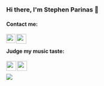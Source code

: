 ### Hi there, I'm Stephen Parinas 👋

#### Contact me:
<a href="https://www.linkedin.com/in/stephen-parinas/">
  <img align="left" width="24px" src="https://cdn2.iconfinder.com/data/icons/social-media-applications/64/social_media_applications_14-linkedin-512.png"/>
</a>
<a href="mailto:neilstephen01@gmail.com">
  <img align="left" width="26px" src="https://cdn4.iconfinder.com/data/icons/social-media-logos-6/512/112-gmail_email_mail-512.png" />
</a>
<br>

#### Judge my music taste:
<a href="https://www.last.fm/user/stvn127">
  <img align="left" width="26px" src="https://cdn3.iconfinder.com/data/icons/social-network-icon/112/lastfm-512.png" />
</a>
<a href="https://open.spotify.com/user/kfs3lqp4ixq8klhnmk8qh50sj?si=40ba84124bbd4506">
  <img align="left" width="26px" src="https://cdn2.iconfinder.com/data/icons/social-icons-33/128/Spotify-1024.png" />
</a>
<br/>
<br/>
<img src="https://github-readme-stats.vercel.app/api/top-langs?username=neilstephen2001&layout=compact&theme=rose_pine"/>
